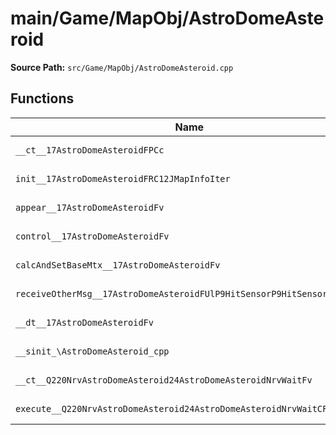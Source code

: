 # main/Game/MapObj/AstroDomeAsteroid

**Source Path:** `src/Game/MapObj/AstroDomeAsteroid.cpp`

## Functions

| Name | Address | Match % |
|------|---------|---------|
| `__ct__17AstroDomeAsteroidFPCc` | `0x801AA370` | :white_check_mark: (100.0%) |
| `init__17AstroDomeAsteroidFRC12JMapInfoIter` | `0x801AA3B4` | :white_check_mark: (100.0%) |
| `appear__17AstroDomeAsteroidFv` | `0x801AA448` | :white_check_mark: (100.0%) |
| `control__17AstroDomeAsteroidFv` | `0x801AA47C` | :white_check_mark: (100.0%) |
| `calcAndSetBaseMtx__17AstroDomeAsteroidFv` | `0x801AA4DC` | :white_check_mark: (100.0%) |
| `receiveOtherMsg__17AstroDomeAsteroidFUlP9HitSensorP9HitSensor` | `0x801AA53C` | :white_check_mark: (100.0%) |
| `__dt__17AstroDomeAsteroidFv` | `0x801AA540` | :x: (95.7%) |
| `__sinit_\AstroDomeAsteroid_cpp` | `0x801AA59C` | :white_check_mark: (100.0%) |
| `__ct__Q220NrvAstroDomeAsteroid24AstroDomeAsteroidNrvWaitFv` | `0x801AA5A4` | :white_check_mark: (100.0%) |
| `execute__Q220NrvAstroDomeAsteroid24AstroDomeAsteroidNrvWaitCFP5Spine` | `0x801AA5B4` | :white_check_mark: (100.0%) |